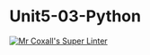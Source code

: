 # Unit5-03-Python
[![Mr Coxall's Super Linter](https://github.com/ICS3U-C-Programming-JulienL/Unit5-03-Python/workflows/Mr%20Coxall's%20Super%20Linter/badge.svg)](https://github.com/ICS3U-C-Programming-JulienL/Unit5-03-Python/actions/)
